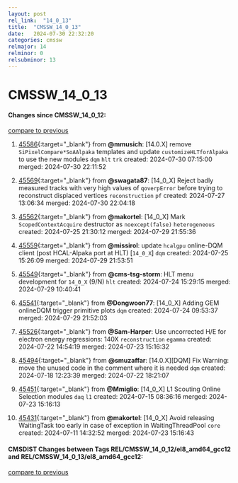 ```yaml
---
layout: post
rel_link:  "14_0_13"
title:  "CMSSW_14_0_13"
date:   2024-07-30 22:32:20
categories: cmssw
relmajor: 14
relminor: 0
relsubminor: 13
---
```


# CMSSW_14_0_13
#### Changes since CMSSW_14_0_12:
[compare to previous](https://github.com/cms-sw/cmssw/compare/CMSSW_14_0_12...CMSSW_14_0_13)



1. [45586](http://github.com/cms-sw/cmssw/pull/45586){:target="_blank"}  from **@mmusich**: [14.0.X] remove `SiPixelCompare*SoAAlpaka` templates and update `customizeHLTforAlpaka` to use the new modules `dqm` `hlt` `trk` created: 2024-07-30 07:15:00 merged: 2024-07-30 22:11:52

2. [45569](http://github.com/cms-sw/cmssw/pull/45569){:target="_blank"}  from **@swagata87**: [14_0_X] Reject badly measured tracks with very high values of `qoverpError` before trying to reconstruct displaced vertices `reconstruction` `pf` created: 2024-07-27 13:06:34 merged: 2024-07-30 22:04:18

3. [45562](http://github.com/cms-sw/cmssw/pull/45562){:target="_blank"}  from **@makortel**: [14_0_X] Mark `ScopedContextAcquire` destructor as `noexcept(false)` `heterogeneous` created: 2024-07-25 21:30:12 merged: 2024-07-29 21:55:36

4. [45559](http://github.com/cms-sw/cmssw/pull/45559){:target="_blank"}  from **@missirol**: update `hcalgpu` online-DQM client (post HCAL-Alpaka port at HLT) [`14_0_X`] `dqm` created: 2024-07-25 15:26:09 merged: 2024-07-29 21:53:51

5. [45549](http://github.com/cms-sw/cmssw/pull/45549){:target="_blank"}  from **@cms-tsg-storm**: HLT menu development for `14_0_X` (9/N) `hlt` created: 2024-07-24 15:29:15 merged: 2024-07-29 10:40:41

6. [45541](http://github.com/cms-sw/cmssw/pull/45541){:target="_blank"}  from **@Dongwoon77**: [14_0_X] Adding GEM onlineDQM trigger primitive plots `dqm` created: 2024-07-24 09:53:37 merged: 2024-07-29 21:52:03

7. [45526](http://github.com/cms-sw/cmssw/pull/45526){:target="_blank"}  from **@Sam-Harper**: Use uncorrected H/E for electron energy regressions: 140X `reconstruction` `egamma` created: 2024-07-22 14:54:19 merged: 2024-07-23 15:16:32

8. [45494](http://github.com/cms-sw/cmssw/pull/45494){:target="_blank"}  from **@smuzaffar**: [14.0.X][DQM] Fix Warning: move the unused code in the comment where it is needed `dqm` created: 2024-07-18 12:23:39 merged: 2024-07-22 18:21:07

9. [45451](http://github.com/cms-sw/cmssw/pull/45451){:target="_blank"}  from **@Mmiglio**: [14_0_X] L1 Scouting Online Selection modules `daq` `l1` created: 2024-07-15 08:36:16 merged: 2024-07-23 15:16:13

10. [45431](http://github.com/cms-sw/cmssw/pull/45431){:target="_blank"}  from **@makortel**: [14_0_X] Avoid releasing WaitingTask too early in case of exception in WaitingThreadPool `core` created: 2024-07-11 14:32:52 merged: 2024-07-23 15:16:43

#### CMSDIST Changes between Tags REL/CMSSW_14_0_12/el8_amd64_gcc12 and REL/CMSSW_14_0_13/el8_amd64_gcc12:
[compare to previous](https://github.com/cms-sw/cmsdist/compare/REL/CMSSW_14_0_12/el8_amd64_gcc12...REL/CMSSW_14_0_13/el8_amd64_gcc12)


